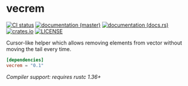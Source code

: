 # vecrem

[![CI status](https://github.com/WaffleLapkin/vecrem/workflows/Continuous%20integration/badge.svg)](https://github.com/WaffleLapkin/vecrem/actions)
[![documentation (master)](https://img.shields.io/badge/docs-master-brightgreen)](https://vecrem.netlify.com/vecrem)
[![documentation (docs.rs)](https://docs.rs/vecrem/badge.svg)](https://docs.rs/vecrem)
[![crates.io](https://img.shields.io/crates/v/vecrem.svg)](https://crates.io/crates/vecrem)
[![LICENSE](https://img.shields.io/badge/license-WTFPL-blueviolet.svg)](LICENSE)

Cursor-like helper which allows removing elements from vector without moving the tail every time.

```toml
[dependencies]
vecrem = "0.1"
```

_Compiler support: requires rustc 1.36+_
